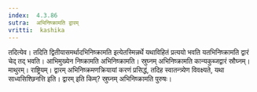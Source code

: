 ```yaml
---
index:  4.3.86
sutra:  अभिनिष्क्रामति द्वारम्
vritti:  kashika 
---
```


तदित्येव। तदिति द्वितीयासमर्थादभिनिष्क्रामति इत्येतस्मिन्नर्थे यथाविहितं प्रत्ययो भवति यतभिनिष्क्रामति द्वारं चेद् तद् भवति। आभिमुख्येन निष्क्रामति अभिनिष्क्रामति। स्रुघ्नम् अभिनिष्क्रामति कान्यकुब्जद्वारं स्रौघ्नम्। माथुरम्। राष्ट्रियम्। द्वारम् अभिनिष्क्रमणक्रियायां करणं प्रसिद्धं, तदिह स्वातन्त्र्येण विवक्ष्यते, यथा साध्वसिश्छिनत्ति इति। द्वारम् इति किम्? स्रुघ्नम् अभिनिष्क्रामति पुरुषः।

